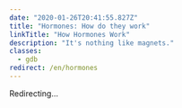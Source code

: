```yaml
---
date: "2020-01-26T20:41:55.827Z"
title: "Hormones: How do they work"
linkTitle: "How Hormones Work"
description: "It's nothing like magnets."
classes:
  - gdb
redirect: /en/hormones
---
```


Redirecting...
